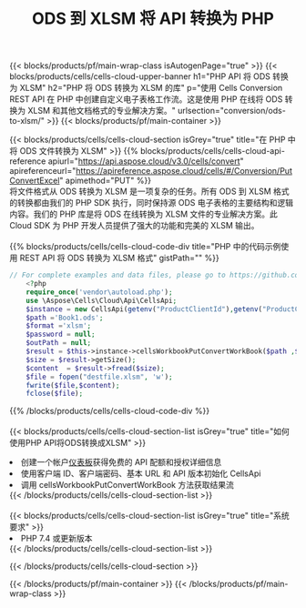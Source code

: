 ﻿---
title:  ODS 到 XLSM 将 API 转换为 PHP
description: 用于 Microsoft Excel 和 OpenOffice Calc 的云 API 和 SDK。将电子表格转换为其他格式文件。
url: /zh/php/conversion/ods-to-xlsm/
---
{{< blocks/products/pf/main-wrap-class isAutogenPage="true" >}}
{{< blocks/products/cells/cells-cloud-upper-banner h1="PHP API 将 ODS 转换为 XLSM" h2="PHP 将 ODS 转换为 XLSM 的库" p="使用 Cells Conversion REST API 在 PHP 中创建自定义电子表格工作流。这是使用 PHP 在线将 ODS 转换为 XLSM 和其他文档格式的专业解决方案。" urlsection="conversion/ods-to-xlsm/" >}}
{{< blocks/products/pf/main-container >}}

{{< blocks/products/cells/cells-cloud-section isGrey="true" title="在 PHP 中将 ODS 文件转换为 XLSM" >}}
{{% blocks/products/cells/cells-cloud-api-reference apiurl="https://api.aspose.cloud/v3.0/cells/convert" apireferenceurl="https://apireference.aspose.cloud/cells/#/Conversion/PutConvertExcel" apimethod="PUT" %}}
<br/>
将文件格式从 ODS 转换为 XLSM 是一项复杂的任务。所有 ODS 到 XLSM 格式的转换都由我们的 PHP SDK 执行，同时保持源 ODS 电子表格的主要结构和逻辑内容。我们的 PHP 库是将 ODS 在线转换为 XLSM 文件的专业解决方案。此 Cloud SDK 为 PHP 开发人员提供了强大的功能和完美的 XLSM 输出。
<br/>
<br/>
{{% blocks/products/cells/cells-cloud-code-div title="PHP 中的代码示例使用 REST API 将 ODS 转换为 XLSM 格式" gistPath="" %}}
 
```php
// For complete examples and data files, please go to https://github.com/aspose-cells-cloud/aspose-cells-cloud-php/
    <?php
    require_once('vendor\autoload.php');
    use \Aspose\Cells\Cloud\Api\CellsApi;
    $instance = new CellsApi(getenv("ProductClientId"),getenv("ProductClientSecret"));
    $path ='Book1.ods';    
    $format ='xlsm';
    $password = null;
    $outPath = null;      
    $result = $this->instance->cellsWorkbookPutConvertWorkBook($path ,$format, $password,  $outPath);
    $size = $result->getSize();
    $content  = $result->fread($size);
    $file = fopen("destfile.xlsm", 'w');
    fwrite($file,$content);
    fclose($file);
```
 
{{% /blocks/products/cells/cells-cloud-code-div %}}
<br/>
<br/>
{{< blocks/products/cells/cells-cloud-section-list isGrey="true" title="如何使用PHP API将ODS转换成XLSM" >}}
<li>创建一个帐户<a href="https://dashboard.aspose.cloud/">仪表板</a>获得免费的 API 配额和授权详细信息</li>
<li>使用客户端 ID、客户端密码、基本 URL 和 API 版本初始化 CellsApi</li>
<li>调用 cellsWorkbookPutConvertWorkBook 方法获取结果流</li>
{{< /blocks/products/cells/cells-cloud-section-list >}}
<br/>
<br/>
{{< blocks/products/cells/cells-cloud-section-list isGrey="true" title="系统要求" >}}
<li>PHP 7.4 或更新版本</li>
{{< /blocks/products/cells/cells-cloud-section-list >}}

{{< /blocks/products/cells/cells-cloud-section >}}

{{< /blocks/products/pf/main-container >}}
{{< /blocks/products/pf/main-wrap-class >}}
